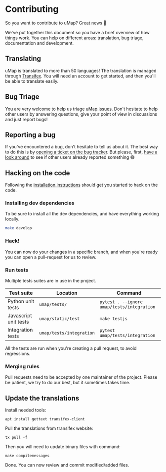 # Contributing

So you want to contribute to uMap? Great news 🙌

We've put together this document so you have a brief overview of how things work.
You can help on different areas: translation, bug triage, documentation and development.

## Translating

uMap is translated to more than 50 languages! The translation is managed through [Transifex](https://www.transifex.com/openstreetmap/umap/). You will need an account to get started, and then you'll be able to translate easily.

## Bug Triage

You are very welcome to help us triage [uMap issues](https://github.com/umap-project/umap/issues). Don't hesitate to help other users by answering questions, give your point of view in discussions and just report bugs!

## Reporting a bug

If you've encountered a bug, don't hesitate to tell us about it. The best way to do this is by [opening a ticket on the bug tracker](https://github.com/umap-project/umap/issues/new/choose). But please, first, [have a look around](https://github.com/umap-project/umap/issues?q=is%3Aissue+is%3Aopen+sort%3Aupdated-desc) to see if other users already reported something 😅

## Hacking on the code

Following the [installation instructions](install.md) should get you started to hack on the code.

### Installing dev dependencies

To be sure to install all the dev dependencies, and have everything working locally.

```bash
make develop
```

### Hack!

You can now do your changes in a specific branch, and when you're ready you can open a pull-request for us to review.

### Run tests

Multiple tests suites are in use in the project.

| Test suite             | Location                  | Command                 |
| ----------             | --------                  | -------                 |
| Python unit tests      | `umap/tests/`  | `pytest . --ignore umap/tests/integration` |
| Javascript unit tests  | `umap/static/test`        | `make testjs`|
| Integration tests      | `umap/tests/integration`  | `pytest umap/tests/integration` |

All the tests are run when you're creating a pull request, to avoid regressions.

### Merging rules

Pull requests need to be accepted by one maintainer of the project. Please be patient, we try to do our best, but it sometimes takes time.

## Update the translations

Install needed tools:

    apt install gettext transifex-client

Pull the translations from transifex website:

    tx pull -f

Then you will need to update binary files with command:

    make compilemessages

Done. You can now review and commit modified/added files.

